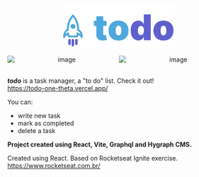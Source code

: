 <p align="center">
  <img src="public/todo.svg" />
</p>

<div  style="display: flex;" align="center" justify="space-between">
  <img width="400" alt="image" src="https://user-images.githubusercontent.com/62719629/221337833-85b123f5-4e52-4e06-bd5f-0cb8b01f603a.png">
  <img width="400" alt="image" src="https://user-images.githubusercontent.com/62719629/221337727-e16fb0ed-da81-4bf3-8766-25a8eb2c4d8e.png">
</div>
<br/>

***todo*** is a task manager, a "to do" list. Check it out!<br/>
https://todo-one-theta.vercel.app/ 

You can:
- write new task
- mark as completed
- delete a task

**Project created using React, Vite, Graphql and Hygraph CMS.**

Created using React. Based on Rocketseat Ignite exercise.<br/>
https://www.rocketseat.com.br/
